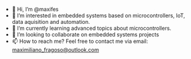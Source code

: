 - 👋 Hi, I’m @maxifes
- 👀 I’m interested in embedded systems based on microcontrollers, IoT, data aquisition and automation.
- 🌱 I’m currently learning advanced topics about microcontrollers. 
- 💞️ I’m looking to collaborate on embedded systems projects
- 📫 How to reach me? Feel free to contact me via email: maximiliano_fragoso@outlook.com

<!---
maxifes/maxifes is a ✨ special ✨ repository because its `README.md` (this file) appears on your GitHub profile.
You can click the Preview link to take a look at your changes.
--->
